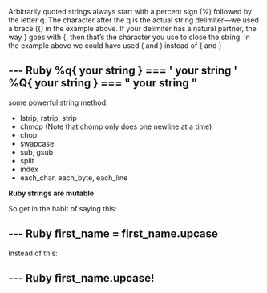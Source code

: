 Arbitrarily quoted strings always start with a percent sign (%) followed by the letter q. The character after the q is the actual string delimiter—we used a brace ({) in the example above. If your delimiter has a natural partner, the way } goes with {, then that’s the character you use to close the string. In the example above we could have used ( and ) instead of { and }

--- Ruby
%q{ your string } === ' your string '
%Q{ your string } === " your string "
---

some powerful string method:

+ lstrip, rstrip, strip
+ chmop (Note that chomp only does one newline at a time)
+ chop
+ swapcase
+ sub, gsub
+ split
+ index
+ each_char, each_byte, each_line

**Ruby strings are mutable**

So get in the habit of saying this:

--- Ruby
first_name = first_name.upcase
---

Instead of this:

--- Ruby
first_name.upcase!
---
